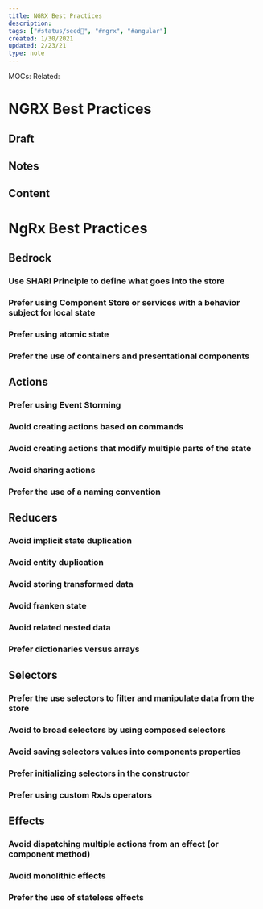 ```yaml
---
title: NGRX Best Practices
description: 
tags: ["#status/seed🌱", "#ngrx", "#angular"]
created: 1/30/2021
updated: 2/23/21
type: note
---
```


MOCs:
Related:

# NGRX Best Practices

##  Draft


##  Notes


## Content



# NgRx Best Practices

 ## Bedrock
### Use SHARI Principle to define what goes into the store
 ### Prefer using Component Store or services with a behavior subject for local state
 ### Prefer using atomic state
### Prefer the use of containers and presentational components
   

 ## Actions
### Prefer using Event Storming
### Avoid creating actions based on commands
### Avoid creating actions that modify multiple parts of the state
### Avoid sharing actions
### Prefer the use of a naming convention

 ## Reducers
### Avoid implicit state duplication
### Avoid entity duplication
### Avoid storing transformed data
### Avoid franken state
 ### Avoid related nested data
### Prefer dictionaries versus arrays

## Selectors
### Prefer the use selectors to filter and manipulate data from the store
### Avoid to broad selectors by using composed selectors
### Avoid saving selectors values into components properties
### Prefer initializing selectors in the constructor
### Prefer using custom RxJs operators

## Effects
### Avoid dispatching multiple actions from an effect (or component method)
### Avoid monolithic effects
### Prefer the use of stateless effects



